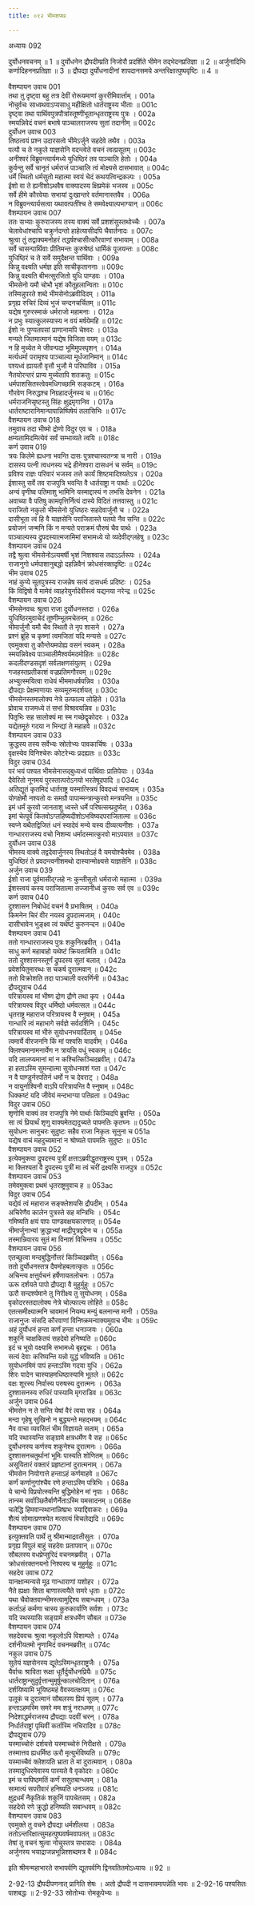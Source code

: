 ```yaml
---
title: ०९२ भीमशपथः

---
```

अध्यायः 092

दुर्योधनवचनम् ॥ 1 ॥ दुर्योधनेन द्रौपदीम्प्रति निजोरौ प्रदर्शिते भीमेन तद्भेदनप्रतिज्ञा ॥ 2 ॥ अर्जुनादिभिः कर्णादिहननप्रतिज्ञा ॥ 3 ॥ द्रौपद्या दुर्योधनादीनां शापदानसमये अन्तरिक्षात्पुष्पवृष्टिः ॥ 4 ॥

वैशम्पायन उवाच 	001  
तथा तु दृष्ट्वा बहु तत्र देवीं रोरूयमाणां कुररीमिवार्ताम् ।	001a  
नोचुर्वचः साध्वथवाऽप्यसाधु महीक्षितो धार्तराष्ट्रस्य भीताः ॥	001c  
दृष्ट्वा तथा पार्थिवपुत्रपौत्रांस्तूष्णींभूतान्धृतराष्ट्रस्य पुत्रः ।	002a  
स्मयन्निवेदं वचनं बभाषे पाञ्चालराजस्य सुतां तदानीम् ॥	002c  
दुर्योधन उवाच 	003  
तिष्ठत्वयं प्रश्न उदारसत्वे भीमेऽर्जुने सहदेवे तथैव ।	003a  
पत्यौ च ते नकुले याज्ञसेनि वदन्त्वेते वचनं त्वत्प्रसूतम् ॥	003c  
अनीश्वरं विब्रुवन्त्वार्यमध्ये युधिष्ठिरं तव पाञ्चालि हेतोः ।	004a  
कुर्वन्तु सर्वे चानृतं धर्मराजं पाञ्चालि त्वं मोक्ष्यसे दासभावात् ॥	004c  
धर्मे स्थितो धर्मसुतो महात्मा स्वयं चेदं कथयत्विन्द्रकल्पः ।	005a  
ईशो वा ते ह्यनीशोऽथवैष वाक्यादस्य क्षिप्रमेकं भजस्व ॥	005c  
सर्वे हीमे कौरवेयाः सभायां दुःखान्तरे वर्तमानास्तवैव ।	006a  
न विब्रुवन्त्यार्यसत्वा यथावत्पतींश्च ते समवेक्ष्याल्पभाग्यान् ॥	006c  
वैशम्पायन उवाच 	007  
ततः सभ्याः कुरुराजस्य तस्य वाक्यं सर्वे प्रशशंसुस्तथोच्चैः ।	007a  
चेलावेधांश्चापि चक्रुर्नदन्तो हाहेत्यासीदपि चैवार्तनादः ॥	007c  
श्रुत्वा तुं तद्वाक्यमनोहरं तद्धर्षश्चासीत्कौरवाणां सभायाम् ।	008a  
सर्वे चासन्पार्थिवाः प्रीतिमन्तः कुरुश्रेष्ठं धार्मिकं पूजयन्तः ॥	008c  
युधिष्ठिरं च ते सर्वे समुदैक्षन्त पार्थिवाः ।	009a  
किन्नु वक्ष्यति धर्मज्ञ इति साचीकृताननाः ॥	009c  
किन्नु वक्ष्यति बीभत्सुरजितो युधि पाण्डवः ।	010a  
भीमसेनो यमौ चोभौ भृशं कौतूहलान्विताः ॥	010c  
तस्मिन्नुपरते शब्दे भीमसेनोऽब्रवीदिदम् ।	011a  
प्रगृह्य रुचिरं दिव्यं भुजं चन्दनचर्चितम् ॥	011c  
यद्येष गुरुरस्माकं धर्मराजो महामनाः ।	012a  
न प्रभुः स्यात्कुलस्यास्य न वयं मर्षयेमहि ॥	012c  
ईशो नः पुण्यतपसां प्राणानामपि चेश्वरः ।	013a  
मन्यते जितमात्मानं यद्येष विजिता वयम् ॥	013c  
न हि मुच्येत मे जीवन्पदा भूमिमुपस्पृशन् ।	014a  
मर्त्यधर्मा परामृश्य पाञ्चाल्या मूर्धजानिमान् ॥	014c  
पश्यध्वं ह्यायतौ वृत्तौ भुजौ मे परिघाविव ।	015a  
नैतयोरन्तरं प्राप्य मुच्येतापि शतक्रतुः ॥	015c  
धर्मपाशसितस्त्वेवमधिगच्छामि सङ्कटम् ।	016a  
गौरवेण निरुद्धश्च निग्रहादर्जुनस्य च ॥	016c  
धर्मराजनिसृष्टस्तु सिंहः क्षुद्रमृगानिव ।	017a  
धार्तराष्टारानिमान्पापान्निष्पिषेयं तलासिभिः ॥	017c  
वैशम्पायन उवाच 	018  
तमुवाच तदा भीष्मो द्रोणो विदुर एव च ।	018a  
क्षम्यतामिदमित्येवं सर्वं सम्भाव्यते त्वयि ॥	018c  
कर्ण उवाच 	019  
त्रयः किलेमे ह्यधना भवन्ति दासः पुत्रश्चास्वतन्त्रा च नारी ।	019a  
दासस्य पत्नी त्वधनस्य भद्रे हीनेश्वरा दासधनं च सर्वम् ॥	019c  
प्रविश्य राज्ञः परिवारं भजस्व तत्ते कार्यं शिष्टमादिश्यतेऽत्र ।	020a  
ईशास्तु सर्वे तव राजपुत्रि भवन्ति वै धार्तराष्ट्रा न पार्थाः ॥	020c  
अन्यं वृणीष्व पतिमाशु भामिनि यस्माद्दास्यं न लभसि देवनेन ।	021a  
अवाच्या वै पतिषु कामवृत्तिर्नित्यं दास्ये विदितं तत्तवास्तु ॥	021c  
पराजितो नकुलो भीमसेनो युधिष्ठरः सहदेवार्जुनौ च ।	022a  
दासीभूता त्वं हि वै याज्ञसेनि पराजितास्ते पतयो नैव सन्ति ॥	022c  
प्रयोजनं जन्मनि किं न मन्यते पराक्रमं पौरुषं चैव पार्थः ।	023a  
पाञ्चाल्यस्य द्रुपदस्यात्मजामिमां सभामध्ये यो व्यदेवीद्ग्लहेषु ॥	023c  
वैशम्पायन उवाच 	024  
तद्वै श्रुत्वा भीमसेनोऽत्यमर्षी भृशं निशश्वास तदाऽऽर्तरूपः ।	024a  
राजानुगो धर्मपाशानुबद्धो दहन्निवैनं क्रोधसंरक्तदृष्टिः ॥	024c  
भीम उवाच 	025  
नाहं कुप्ये सूतपुत्रस्य राजन्नेष सत्यं दासधर्मः प्रदिष्टः ।	025a  
किं विद्विषो वै मामेवं व्याहरेयुर्नादेवीस्त्वं यद्यनया नरेन्द्र ॥	025c  
वैशम्पायन उवाच 	026  
भीमसेनवचः श्रुत्वा राजा दुर्योधनस्तदा ।	026a  
युधिष्ठिरमुवाचेदं तूष्णीम्भूतमचेतनम् ॥	026c  
भीमार्जुनौ यमौ चैव स्थितौ ते नृप शासने ।	027a  
प्रश्नं ब्रूहि च कृष्णां त्वमजितां यदि मन्यसे ॥	027c  
एवमुक्त्वा तु कौन्तेयमपोह्य वसनं स्वकम् ।	028a  
स्मयन्निवेक्ष्य पाञ्चालीमैश्वर्यमदमोहितः ॥	028c  
कदलीदण्डसदृशं सर्वलक्षणसंयुतम् ।	029a  
गजहस्तप्रतीकाशं वज्रप्रतिमगौरवम् ॥	029c  
अभ्युत्स्मयित्वा राधेयं भीममाधर्षयन्निव ।	030a  
द्रौपद्याः प्रेक्षमाणायाः सव्यमूरुमदर्शयत् ॥	030c  
भीमसेनस्तमालोक्य नेत्रे उत्फाल्य लोहिते ।	031a  
प्रोवाच राजमध्ये तं सभां विश्रावयन्निव ॥	031c  
पितृभिः सह सालोक्यं मा स्म गच्छेद्वृकोदरः ।	032a  
यद्येतमूरुं गदया न भिन्द्यां ते महाहवे ॥	032c  
वैशम्पायन उवाच 	033  
क्रुद्धस्य तस्य सर्वेभ्यः स्रोतोभ्यः पावकार्चिषः ।	033a  
वृक्षस्येव विनिश्चेरुः कोटरेभ्यः प्रदह्यतः ॥	033c  
विदुर उवाच 	034  
परं भयं पश्यत भीमसेनात्तद्बुध्यध्वं पार्थिवाः प्रातिपेयाः ।	034a  
दैवेरितो नूनमयं पुरस्तात्परोऽनयो भरतेषूदपादि ॥	034c  
अतिद्यूतं कृतमिदं धार्तराष्ट्र यस्मात्स्त्रियं विवदध्वं सभायाम् ।	035a  
योगक्षेमौ नश्यतो वः समग्रौ पापान्मन्त्रान्कुरवो मन्त्रयन्ति ॥	035c  
इमं धर्मं कुरवो जानताशु ध्वस्ते धर्मे परिषत्सम्प्रदुष्येत् ।	036a  
इमां चेत्पूर्वं कितवोऽग्लहिष्यदीशोऽभविष्यदपराजितात्मा ॥	036c  
स्वप्ने यथैतद्विजितं धनं स्यादेवं मन्ये यस्य दीव्यत्यनीशः ।	037a  
गान्धारराजस्य वचो निशम्य धर्मादस्मात्कुरवो माऽपयात ॥	037c  
दुर्योधन उवाच 	038  
भीमस्य वाक्ये तद्वदेवार्जुनस्य स्थितोऽहं वै यमयोश्चैवमेव ।	038a  
युधिष्ठिरं ते प्रवदन्त्वनीशमथो दास्यान्मोक्ष्यसे याज्ञसेनि ॥	038c  
अर्जुन उवाच 	039  
ईशो राजा पूर्वमासीद्ग्लहे नः कुन्तीसुतो धर्मराजो महात्मा ।	039a  
ईशस्त्वयं कस्य पराजितात्मा तज्जानीध्वं कुरवः सर्व एव ॥	039c  
कर्ण उवाच 	040  
दुश्शासन निबोधेदं वचनं वै प्रभाषितम् ।	040a  
किमनेन चिरं वीर नयस्व द्रुपदात्मजाम् ।	040c  
दासीभावेन भुङ्क्ष्व त्वं यथेष्टं कुरुनन्दन ॥	040e  
वैशम्पायन उवाच 	041  
ततो गान्धारराजस्य पुत्रः शकुनिरब्रवीत् ।	041a  
साधु कर्ण महाबाहो यथेष्टं क्रियतामिति ॥	041c  
ततो दुश्शासनस्तूर्णं द्रुपदस्य सुतां बलात् ।	042a  
प्रवेशयितुमारब्धः स चकर्ष दुरात्मवान् ॥	042c  
ततो विक्रोशति तदा पाञ्चाली वरवर्णिनी ॥	043ac  
द्रौपद्युवाच 	044  
परित्रायस्व मां भीष्ण द्रोण द्रौणे तथा कृप ।	044a  
परित्रायस्व विदुर धर्मिष्ठो धर्मवत्सल ॥	044c  
धृतराष्ट्र महाराज परित्रायस्व वै स्नुषाम् ।	045a  
गान्धारि त्वं महाभागे सर्वज्ञे सर्वदर्शिनि ।	045c  
परित्रायस्व मां भीरुं सुयोधनभयार्दिताम् ॥	045e  
त्वमार्ये वीरजननि किं मां पश्यसि यादवीम् ।	046a  
क्लिश्यमानामनार्येण न त्रायसि वधूं स्वकाम् ॥	046c  
यदि लालप्यमानां मां न कश्चित्किञ्चिदब्रवीत् ।	047a  
हा हताऽस्मि सुमन्दात्मा सुयोधनवशं गता ॥	047c  
न वै पाण्डुर्नरपतिर्न धर्मो न च देवराट् ।	048a  
न वायुर्नाश्विनौ वाऽपि परित्रायन्ति वै स्नुषाम् ॥	048c  
धिक्कष्टं यदि जीवेयं मन्दभाग्या पतिव्रता ॥	049ac  
विदुर उवाच 	050  
शृणोमि वाक्यं तव राजपुत्रि नेमे पार्थाः किञ्चिदपि ब्रुवन्ति ।	050a  
सा त्वं प्रियार्थं शृणु वाक्यमेतद्यदुच्यते पापमतिः कृतघ्नः ॥	050c  
सुयोधनः सानुचरः सुदुष्टः सहैव राजा निकृतः सूनुना च	051a  
यद्येष वाचं महदुच्यमानां न श्रोष्यते पापमतिः सुदुष्टः ॥	051c  
वैशम्पायन उवाच 	052  
इत्येवमुक्त्वा द्रुपदस्य पुत्रीं क्षत्ताऽब्रवीद्धृतराष्ट्रस्य पुत्रम् ।	052a  
मा क्लिश्यतां वै द्रुपदस्य पुत्रीं मा त्वं चरीं द्रक्ष्यसि राजपुत्र ॥	052c  
वैशम्पायन उवाच 	053  
तमेवमुक्त्वा प्रथमं धृतराष्ट्रमुवाच ह  ॥      	053ac  
विदुर उवाच 	054  
यद्येवं त्वं महाराज सङ्क्लेशयसि द्रौपदीम् ।	054a  
अचिरेणैव कालेन पुत्रस्ते सह मन्त्रिभिः ।	054c  
गमिष्यति क्षयं पापः पाण्डवक्षयकारणात् ॥	054e  
भीमार्जुनाभ्यां क्रुद्धाभ्यां माद्रीपुत्रद्वयेन च ।	055a  
तस्मान्निवारय सुतं मा विनाशं विचिन्तय ॥	055c  
वैशम्पायन उवाच 	056  
एतच्छुत्वा मन्दबुद्धिर्नोत्तरं किञ्चिदब्रवीत् ।	056a  
ततो दुर्योधनस्तत्र दैवमोहबलात्कृतः ॥	056c  
अचिन्त्य क्षत्तुर्वचनं हर्षेणायतलोचनः ।	057a  
ऊरू दर्शयते पापो द्रौपद्या वै मुहुर्मुहुः ॥	057c  
ऊरौ सन्दर्श्यमाने तु निरीक्ष्य तु सुयोधनम् ।	058a  
वृकोदरस्तदालोक्य नेत्रे चोल्फाल्य लोहिते ॥	058c  
एतत्समीक्ष्यात्मनि चावमानं नियम्य मन्युं बलनान्स मानी ।	059a  
राजानुजः संसदि कौरवाणां विनिष्क्रमन्वाक्यमुवाच भीमः ॥	059c  
अहं दुर्योधनं हन्ता कर्णं हन्ता धनञ्जयः ।	060a  
शकुनिं चाक्षकितवं सहदेवो हनिष्यति ॥	060c  
इदं च भूयो वक्ष्यामि सभामध्ये बृहद्वचः ।	061a  
सत्यं देवाः करिष्यन्ति यन्नो युद्धं भविष्यति ॥	061c  
सुयोधनमिमं पापं हन्ताऽस्मि गदया युधि ।	062a  
शिरः पादेन चास्याहमधिष्ठास्यामि भूतले ॥	062c  
वक्षः शूरस्य निर्वास्य परुषस्य दुरात्मनः ।	063a  
दुश्शासनस्य रुधिरं पास्यामि मृगराडिव ॥	063c  
अर्जुन उवाच 	064  
भीमसेन न ते सन्ति येषां वैरं त्वया सह ।	064a  
मन्दा गृहेषु सुखिनो न बुद्ध्यन्ते महद्भयम् ॥	064c  
नैव वाचा व्यवसितं भीम विज्ञायते सताम् ।	065a  
यदि स्थास्यन्ति सङ्ग्रामे क्षत्रधर्मेण वै सह ॥	065c  
दुर्योधनस्य कर्णस्य शकुनेश्च दुरात्मनः ।	066a  
दुश्शासनचतुर्थानां भूमिः पास्यति शोणितम् ॥	066c  
असूयितारं वक्तारं प्रहृष्टानां दुरात्मनाम् ।	067a  
भीमसेन नियोगात्ते हन्ताऽहं कर्णमाहवे ॥	067c  
कर्णं कर्णानुगांश्चैव रणे हन्ताऽस्मि पत्रिभिः ।	068a  
ये चान्ये विप्रयोत्स्यन्ति बुद्धिमोहेन मां नृपाः ।	068c  
तान्स्म सर्वाञ्छितैर्बाणैर्नेताऽस्मि यमसादनम् ॥	068e  
चलेद्धि हिमवान्स्थानान्निष्प्रभः स्याद्दिवाकरः ।	069a  
शैत्यं सोमात्प्रणश्येत मत्सत्यं विचलेद्यदि ॥	069c  
वैशम्पायन उवाच 	070  
इत्युक्तवति पार्थे तु श्रीमान्माद्रवतीसुतः ।	070a  
प्रगृह्य विपुलं बाहुं सहदेवः प्रतापवान् ॥	070c  
सौबलस्य वधप्रेप्सुरिदं वचनमब्रवीत् ।	071a  
क्रोधसंरक्तनयनो निश्वस्य च मुहुर्मुहुः ॥	071c  
सहदेव उवाच 	072  
यानक्षान्मन्यसे मूढ गान्धाराणां यशोहर ।	072a  
नैते ह्यक्षाः शिता बाणास्त्वयैते समरे धृताः ॥	072c  
यथा चैवोक्तवान्भीमस्त्वामुद्दिश्य सबान्धवम् ।	073a  
कर्ताऽहं कर्मणा चास्य कुरुकार्याणि सर्वशः ।	073c  
यदि स्थस्यासि सङ्ग्रामे क्षत्रधर्मेण सौबल ॥	073e  
वैशम्पायन उवाच 	074  
सहदेववचः श्रुत्वा नकुलोऽपि विशाम्पते ।	074a  
दर्शनीयतमो नॄणामिदं वचनमब्रवीत् ॥	074c  
नकुल उवाच 	075  
सुतेयं यज्ञसेनस्य द्यूतेऽस्मिन्धृतराष्ट्रजैः ।	075a  
यैर्वाचः श्राविता रूक्षा धूर्तैर्दुर्योधनप्रियैः ॥	075c  
धार्तराष्ट्रान्सुदुर्वृत्तान्मुमूर्षून्कालचोदितान् ।	076a  
दर्शयिष्यामि भूयिष्ठमहं वैवस्वतक्षयम् ॥	076c  
उलूकं च दुरात्मानं सौबलस्य प्रियं सुतम् ।	077a  
हन्ताऽहमस्मि समरे मम शत्रुं नराधमम् ॥	077c  
निदेशाद्धर्मराजस्य द्रौपद्याः पदवीं चरन् ।	078a  
निर्धार्तराष्ट्रां पृथिवीं कर्तास्मि नचिरादिव ॥	078c  
द्रौपद्युवाच 	079  
यस्माच्चोरुं दर्शयसे यस्माच्चोरुं निरीक्षसे ।	079a  
तस्मात्तव ह्यधर्मिष्ठ ऊरौ मृत्युर्भविष्यति ॥	079c  
यस्माच्चैवं क्लेशयति भ्राता ते मां दुरात्मवान् ।	080a  
तस्मादुधिरमेवास्य पास्यते वै वृकोदरः ॥	080c  
इमं च पापिष्ठमतिं कर्णं ससुतबान्धवम् ।	081a  
सामात्यं सपरीवारं हनिष्यति धनञ्जयः ॥	081c  
क्षुद्रधर्मं नैकृतिकं शकुनिं पापचेतसम् ।	082a  
सहदेवो रणे क्रुद्धो हनिष्यति सबान्धवम् ॥	082c  
वैशम्पायन उवाच 	083  
एवमुक्ते तु वचने द्रौपद्या धर्मशीलया ।	083a  
ततोऽन्तरिक्षात्सुमहत्पुष्पवर्षमवापतत् ॥	083c  
तेषां तु वचनं श्रुत्वा नोचुस्तत्र सभासदः ।	084a  
अर्जुनस्य भयाद्राजन्नभून्निश्शब्दमत्र वै ॥ 	084c  

इति श्रीमन्महाभारते सभापर्वणि द्यूतपर्वणि द्विनवतितमोऽध्यायः ॥ 92 ॥

2-92-13 द्रौपदीपणनात् प्रागिति शेषः । अतो द्रौपदी न दासभावमापन्नेति भावः ॥ 2-92-16 पश्यसितः पाशबद्धः ॥ 2-92-33 स्रोतोभ्यः रोमकूपेभ्यः ॥